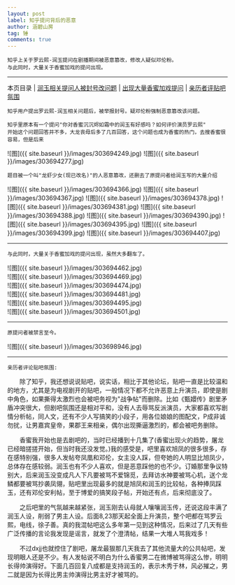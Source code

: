 ```yaml
---
layout: post
label: 知乎提问背后的恶意
author: 涵碧山房
tag: 锤
comments: true
---
```


    知乎上关于罗云熙-润玉提问在剧播期间被恶意篡改，修改人疑似邓伦粉。
    与此同时，大量关于香蜜加戏的提问出现。

---

本页目录 \| [润玉相关提问人被封号改问题](#dxjjj) \| [出现大量香蜜加戏提问](#dxjja) \| [亲历者评贴吧氛围](#dxjjb)


<a class="anchor" name="dxjjj"></a>

    知乎用户提出罗云熙-润玉相关问题后，被举报封号。疑邓伦粉强制恶意篡改该问题。
    
    知乎里原本有一个提问"你对香蜜沉沉烬如霜中的润玉有好感吗？如何评价演员罗云熙"
    开始这个问题回答并不多，大龙丧母后多了几百回答，这个问题也成为香蜜的热门，去搜香蜜很容易，但是后来
    
![图]({{ site.baseurl }}/images/303694249.jpg)
![图]({{ site.baseurl }}/images/303694277.jpg)

    题目被一个叫"龙虾少女(现已改名)"的人恶意篡改，还删去了原提问者给润玉写的大量介绍
    
![图]({{ site.baseurl }}/images/303694366.jpg)
![图]({{ site.baseurl }}/images/303694367.jpg)
![图]({{ site.baseurl }}/images/303694378.jpg)
![图]({{ site.baseurl }}/images/303694381.jpg)
![图]({{ site.baseurl }}/images/303694388.jpg)
![图]({{ site.baseurl }}/images/303694390.jpg)
![图]({{ site.baseurl }}/images/303694395.jpg)
![图]({{ site.baseurl }}/images/303694399.jpg)
![图]({{ site.baseurl }}/images/303694407.jpg)
    
---

<a class="anchor" name="dxjja"></a>

    与此同时，大量关于香蜜加戏的提问出现，虽然大多翻车了。

![图]({{ site.baseurl }}/images/303694462.jpg)   
![图]({{ site.baseurl }}/images/303694469.jpg)   
![图]({{ site.baseurl }}/images/303694474.jpg)   
![图]({{ site.baseurl }}/images/303694481.jpg)   
![图]({{ site.baseurl }}/images/303694495.jpg)   
![图]({{ site.baseurl }}/images/303694501.jpg)   




---

    原提问者被禁言至今。

![图]({{ site.baseurl }}/images/303698946.jpg)

----

<a class="anchor" name="dxjjb"></a>

    亲历者评论贴吧氛围:

　　除了知乎，我还想说说贴吧，说实话，相比于其他论坛，贴吧一直是比较温和的地方，尤其是为电视剧开的贴吧，一般情况下都不允许恶意上升演员，即使是剧中角色，如果撕得太激烈也会被吧务视为"战争帖"而删除。比如《甄嬛传》剧里矛盾冲突很大，但剧吧氛围还是相对平和，没有人去辱骂反派演员，大家都喜欢写剧情分析帖，同人文，还有不少人写搞笑的小段子，用各位娘娘的图配文，P成非诚勿扰，让男嘉宾皇帝，果郡王来相亲，偶尔出现撕逼激烈的，都会被吧务删除。


　　香蜜我开始也是去剧吧的，当时已经播到十几集了(香蜜出现火的趋势，屠龙已经暗搓搓开始，但当时我还没发觉。)我的感受是，吧里喜欢旭凤的很多很多，存在感特别强，很多人发帖夸凤凰和邓伦，女主没人踩，但夸她的人明显比旭凤少，总体存在感较弱。润玉也有不少人喜欢，但是恶意踩他的也不少。订婚那里争议特别大，后来润玉没变成凡人下凡要被骂不爱锦觅，去拜访水神要被骂心机，送个龙鳞都要被骂抄袭凤翎，贴吧里出现最多的就是旭凤和润玉的比较帖，各种捧凤踩玉，还有邓伦安利帖，至于博爱的搞笑段子帖，开始还有点，后来彻底没了。


　　之后吧里的气氛越来越紧张，润玉刚去认母就人嚷嚷润玉传，还说这段丰满了润玉人设，削弱了男主人设。后面8,23那天起全面上升演员，整个吧都在骂罗云熙，电线，徐子善。真的我混帖吧这么多年第一见到这种情况，后来过了几天有些广泛传播的言论我发现是谣言，就发了个澄清帖，结果一大堆人骂我戏多！


　　不过dxjj也就控住了剧吧，屠龙最狠那几天我去了其他流量大的公共帖吧，发现明眼人还是不少。有人发帖说不明白为什么香蜜男二在微博被骂得这么惨，明明长得帅演得好。下面几百回复八成都是支持润玉的，表示木秀于林，风必摧之，男二就是因为长得比男主帅演得比男主好才被骂的。